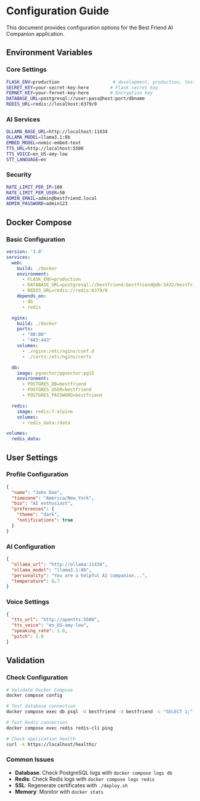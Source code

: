 # Configuration Guide

This document provides configuration options for the Best Friend AI Companion application.

## Environment Variables

### Core Settings
```bash
FLASK_ENV=production                    # development, production, testing
SECRET_KEY=your-secret-key-here        # Flask secret key
FERNET_KEY=your-fernet-key-here        # Encryption key
DATABASE_URL=postgresql://user:pass@host:port/dbname
REDIS_URL=redis://localhost:6379/0
```

### AI Services
```bash
OLLAMA_BASE_URL=http://localhost:11434
OLLAMA_MODEL=llama3.1:8b
EMBED_MODEL=nomic-embed-text
TTS_URL=http://localhost:5500
TTS_VOICE=en_US-amy-low
STT_LANGUAGE=en
```

### Security
```bash
RATE_LIMIT_PER_IP=100
RATE_LIMIT_PER_USER=50
ADMIN_EMAIL=admin@bestfriend.local
ADMIN_PASSWORD=admin123
```

## Docker Compose

### Basic Configuration
```yaml
version: '3.8'
services:
  web:
    build: ./docker
    environment:
      - FLASK_ENV=production
      - DATABASE_URL=postgresql://bestfriend:bestfriend@db:5432/bestfriend
      - REDIS_URL=redis://redis:6379/0
    depends_on:
      - db
      - redis

  nginx:
    build: ./docker
    ports:
      - "80:80"
      - "443:443"
    volumes:
      - ./nginx:/etc/nginx/conf.d
      - ./certs:/etc/nginx/certs

  db:
    image: pgvector/pgvector:pg15
    environment:
      - POSTGRES_DB=bestfriend
      - POSTGRES_USER=bestfriend
      - POSTGRES_PASSWORD=bestfriend

  redis:
    image: redis:7-alpine
    volumes:
      - redis_data:/data

volumes:
  redis_data:
```

## User Settings

### Profile Configuration
```json
{
  "name": "John Doe",
  "timezone": "America/New_York",
  "bio": "AI enthusiast",
  "preferences": {
    "theme": "dark",
    "notifications": true
  }
}
```

### AI Configuration
```json
{
  "ollama_url": "http://ollama:11434",
  "ollama_model": "llama3.1:8b",
  "personality": "You are a helpful AI companion...",
  "temperature": 0.7
}
```

### Voice Settings
```json
{
  "tts_url": "http://opentts:5500",
  "tts_voice": "en_US-amy-low",
  "speaking_rate": 1.0,
  "pitch": 1.0
}
```

## Validation

### Check Configuration
```bash
# Validate Docker Compose
docker compose config

# Test database connection
docker compose exec db psql -U bestfriend -d bestfriend -c "SELECT 1;"

# Test Redis connection
docker compose exec redis redis-cli ping

# Check application health
curl -k https://localhost/healthz/
```

### Common Issues
- **Database**: Check PostgreSQL logs with `docker compose logs db`
- **Redis**: Check Redis logs with `docker compose logs redis`
- **SSL**: Regenerate certificates with `./deploy.sh`
- **Memory**: Monitor with `docker stats`
